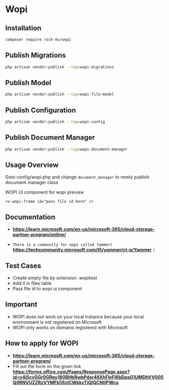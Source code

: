 # Wopi

## Installation

```bash
composer require rock-ms/wopi
```

## Publish Migrations

```bash
php artisan vendor:publish --tag=wopi-migrations
```

## Publish Model

```bash
php artisan vendor:publish --tag=wopi-file-model
```

## Publish Configuration

```bash
php artisan vendor:publish --tag=wopi-config
```

## Publish Document Manager

```bash
php artisan vendor:publish --tag=wopi-document-manager
```

## Usage Overview

Goto config/wopi.php and change `document_manager` to newly publish document manager class

WOPI UI component for wopi preview

`<x-wopi-frame id="pass file id here" />`

## Documentation

- **https://learn.microsoft.com/en-us/microsoft-365/cloud-storage-partner-program/online/**

- `There is a community for wopi called Yammer(` **https://techcommunity.microsoft.com/t5/yammer/ct-p/Yammer** `)`

## Test Cases

- Create empty file by extension .wopitest
- Add it in files table
- Pass file id to wopi ui component

## Important

- WOPI does not work on your local instance because your local environment is not registered on Microsoft
- WOPI only works on domains registered with Microsoft

## How to apply for WOPI

- **https://learn.microsoft.com/en-us/microsoft-365/cloud-storage-partner-program/**
- Fill out the form on the given link **https://forms.office.com/Pages/ResponsePage.aspx?id=v4j5cvGGr0GRqy180BHbRwbPdsr48XhFleFl6bDpsG1UMDhVV005Q0RNVUZZRzVYMFk5SzlCWkkzTiQlQCN0PWcu**